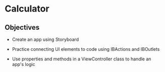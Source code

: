 # Calculator

## Objectives

- Create an app using Storyboard

- Practice connecting UI elements to code using IBActions and IBOutlets

- Use properties and methods in a ViewController class to handle an app's logic

